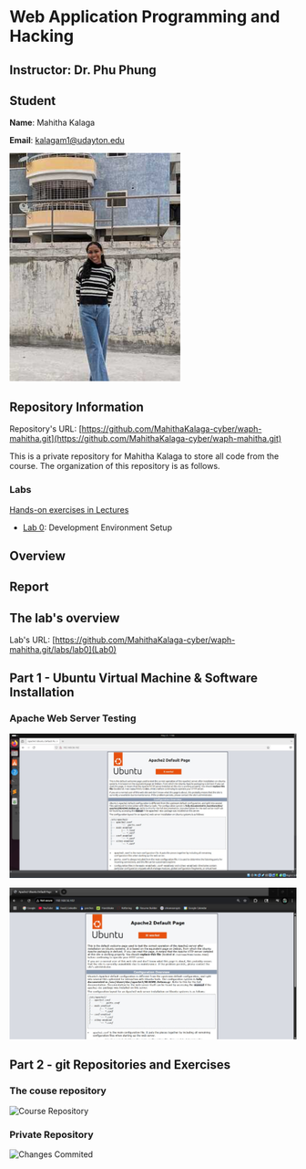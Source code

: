 # Web Application Programming and Hacking

## Instructor: Dr. Phu Phung

## Student

**Name**: Mahitha Kalaga

**Email**: [kalagam1@udayton.edu](kalagam1@udayton.edu)

![Mahitha's headshot](../../images/mahi.jpeg)

## Repository Information

Repository's URL: [https://github.com/MahithaKalaga-cyber/waph-mahitha.git](https://github.com/MahithaKalaga-cyber/waph-mahitha.git)

This is a private repository for Mahitha Kalaga to store all code from the course. The organization of this repository is as follows.

### Labs

[Hands-on exercises in Lectures](labs)

- [Lab 0](labs/lab0): Development Environment Setup

## Overview


## Report

## The lab's overview

Lab's URL: [https://github.com/MahithaKalaga-cyber/waph-mahitha.git/labs/lab0](Lab0)

## Part 1 -  Ubuntu Virtual Machine & Software Installation



### Apache Web Server Testing

![Apache Web Server in my Ubuntu VM](images/2.jpeg)

![Apache Web Server in my laptop browser](images/1.jpeg)

## Part 2 - git Repositories and Exercises

### The couse repository

![Course Repository]()

### Private Repository

![Changes Commited]()



